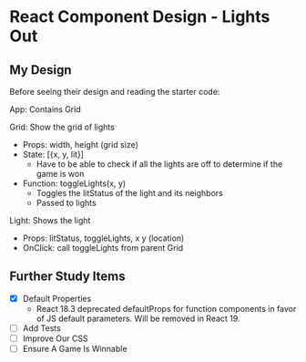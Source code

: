 React Component Design - Lights Out
===================================

## My Design

Before seeing their design and reading the starter code:

App: Contains Grid

Grid: Show the grid of lights
- Props: width, height (grid size)
- State: [{x, y, lit}]
  - Have to be able to check if all the lights are off to determine if the game is won
- Function: toggleLights(x, y)
  - Toggles the litStatus of the light and its neighbors
  - Passed to lights

Light: Shows the light
- Props: litStatus, toggleLights, x y (location)
- OnClick: call toggleLights from parent Grid

## Further Study Items

- [x] Default Properties
  - React 18.3 deprecated defaultProps for function components in favor of JS default parameters.  Will be removed in React 19.
- [ ] Add Tests
- [ ] Improve Our CSS
- [ ] Ensure A Game Is Winnable
